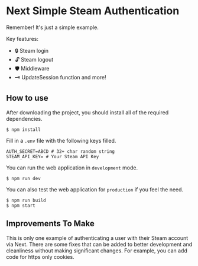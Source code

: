 # Next Simple Steam Authentication

Remember! It's just a simple example.

Key features:
+ 🔒 Steam login 
+ 🔓 Steam logout
+ 🛡️ Middleware
+ 🗝️ UpdateSession function
and more!

## How to use

After downloading the project, you should install all of the required dependencies.

    $ npm install

Fill in a `.env` file with the following keys filled.

    AUTH_SECRET=ABCD # 32+ char random string
    STEAM_API_KEY= # Your Steam API Key


You can run the web application in `development` mode.

    $ npm run dev

You can also test the web application for `production` if you feel the need.

    $ npm run build
    $ npm start
    
## Improvements To Make
This is only one example of authenticating a user with their Steam account via Next. There are some fixes that can be added to better development and cleanliness without making significant changes. For example, you can add code for https only cookies.

